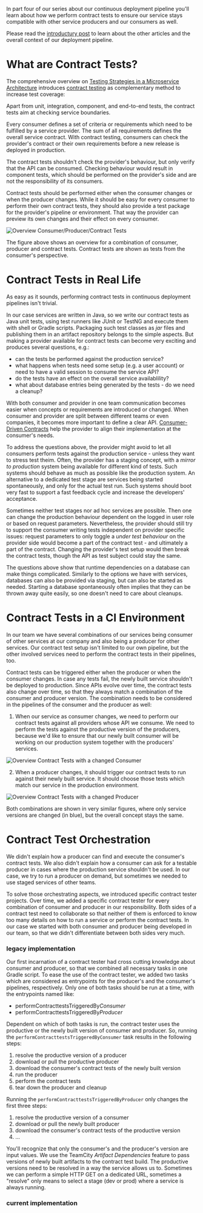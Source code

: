 In part four of our series about our continuous deployment pipeline you'll learn about how we perform
contract tests to ensure our service stays compatible with other service producers and our consumers as well.

Please read the [introductury post](http://blog-it.hypoport.de/2014/07/25/a-continuous-deployment-pipeline-with-gradle-and-docker/)
to learn about the other articles and the overall context of our deployment pipeline.

# What are Contract Tests?

The comprehensive overview on [Testing Strategies in a Microservice Architecture](http://martinfowler.com/articles/microservice-testing/)
introduces [contract testing](http://martinfowler.com/articles/microservice-testing/#testing-contract-introduction) as complementary method
to increase test coverage:

Apart from unit, integration, component, and end-to-end tests, the contract tests aim at checking service boundaries.

Every consumer defines a set of criteria or requirements which need to be fulfilled by a service provider.
The sum of all requirements defines the overall service contract. With contract testing,
consumers can check the provider's contract or their own requirements before a new release is deployed in production.

The contract tests shouldn't check the provider's behaviour, but only verify that the API can be consumed.
Checking behaviour would result in component tests, which should be performed on the provider's
side and are not the responsibility of its consumers.

Contract tests should be performed either when the consumer changes or when the producer changes.
While it should be easy for every consumer to perform their own contract tests,
they should also provide a test package for the provider's pipeline or environment.
That way the provider can preview its own changes and their effect on every consumer.

![Overview Consumer/Producer/Contract Tests](https://github.com/gesellix/pipeline-with-gradle-and-docker/raw/part4/articles/ContractTests_overview.png)

The figure above shows an overview for a combination of consumer, producer and contract tests. Contract tests are shown as tests from the consumer's perspective.

# Contract Tests in Real Life

As easy as it sounds, performing contract tests in continuous deployment pipelines isn't trivial.

In our case services are written in Java, so we write our contract tests as Java unit tests,
using test runners like JUnit or TestNG and execute them with shell or Gradle scripts.
Packaging such test classes as *jar* files and publishing them in an artifact repository
belongs to the simple aspects. But making a provider available for contract tests
can become very exciting and produces several questions, e.g.:

* can the tests be performed against the production service?
* what happens when tests need some setup (e.g. a user account) or need to have a valid session to consume the service API?
* do the tests have an effect on the overall service availablility?
* what about database entries being generated by the tests - do we need a cleanup?

With both consumer and provider in one team communication becomes easier when concepts
or requirements are introduced or changed. When consumer and provider are split between
different teams or even companies, it becomes more important to define a clear API.
[Consumer-Driven Contracts](http://martinfowler.com/articles/consumerDrivenContracts.html#Consumer-drivenContracts) help the provider
to align their implementation at the consumer's needs.

To address the questions above, the provider might avoid to let all consumers perform tests against the production service - unless they want to stress test theim. Often, the provider has a staging concept, with a *mirror to production* system being available for different kind of tests. Such systems should behave as much as possible like the production system. An alternative to a dedicated test stage are services being started spontaneously, and only for the actual test run. Such systems should boot very fast to support a fast feedback cycle and increase the developers' acceptance.

Sometimes neither test stages nor ad hoc services are possible. Then one can change the production behaviour dependent on the logged in user role or based on request parameters. Nevertheless, the provider should still try to support the consumer writing tests independent on provider specific issues: request parameters to only toggle a *under test behaviour* on the provider side would become a part of the contract test - and ultimately a part of the contract. Changing the provider's test setup would then break the contract tests, though the API as test subject could stay the same.

The questions above show that runtime dependencies on a database can make things complicated. Similarly to the options we have with services, databases can also be provided via staging, but can also be started as needed. Starting a database spontaneously often implies that they can be thrown away quite easily, so one doesn't need to care about cleanups.

# Contract Tests in a CI Environment

In our team we have several combinations of our services being consumer of other services at our company and also being a producer for other services. Our contract test setup isn't limited to our own pipeline, but the other involved services need to perform the contract tests in their pipelines, too.

Contract tests can be triggered either when the producer or when the consumer changes. In case any tests fail, the newly built service shouldn't be deployed to production. Since APIs evolve over time, the contract tests also change over time, so that they always match a combination of the consumer and producer version. The combination needs to be considered in the pipelines of the consumer and the producer as well:

1. When our service as consumer changes, we need to perform our contract tests against all providers whose API we consume. We need to perform the tests against the productive version of the producers, because we'd like to ensure that our newly built consumer will be working on our production system together with the producers' services.

![Overview Contract Tests with a changed Consumer](https://github.com/gesellix/pipeline-with-gradle-and-docker/raw/part4/articles/ContractTests_new_consumer.png)

2. When a producer changes, it should trigger our contract tests to run against their newly built service. It should choose those tests which match our service in the production environment.

![Overview Contract Tests with a changed Producer](https://github.com/gesellix/pipeline-with-gradle-and-docker/raw/part4/articles/ContractTests_new_producer.png)

Both combinations are shown in very similar figures, where only service versions are changed (in blue), but the overall concept stays the same.

# Contract Test Orchestration

We didn't explain how a producer can find and execute the consumer's contract tests. We also didn't explain how a consumer can ask for a testable producer in cases where the production service shouldn't be used. In our case, we try to run a producer on demand, but sometimes we needed to use staged services of other teams.

To solve those orchestrating aspects, we introduced specific contract tester projects. Over time, we added a specific contract tester for every combination of consumer and producer in our responsibility. Both sides of a contract test need to collaborate so that neither of them is enforced to know too many details on how to run a service or perform the contract tests. In our case we started with both consumer and producer being developed in our team, so that we didn't differentiate between both sides very much.

### legacy implementation

Our first incarnation of a contract tester had cross cutting knowledge about consumer and producer, so that we combined all necessary tasks in one Gradle script. To ease the use of the contract tester, we added two tasks which are considered as entrypoints for the producer's and the consumer's pipelines, respectively. Only one of both tasks should be run at a time, with the entrypoints named like:
* performContracttestsTriggeredBy*Consumer*
* performContracttestsTriggeredBy*Producer*

Dependent on which of both tasks is run, the contract tester uses the productive or the newly built version of consumer and producer. So, running the `performContracttestsTriggeredByConsumer` task results in the following steps:
1. resolve the productive version of a producer
2. download or pull the productive producer
3. download the consumer's contract tests of the newly built version
4. run the producer
5. perform the contract tests
6. tear down the producer and cleanup

Running the `performContracttestsTriggeredByProducer` only changes the first three steps:
1. resolve the productive version of a consumer
2. download or pull the newly built producer
3. download the consumer's contract tests of the productive version
4. ...

You'll recognize that only the consumer's and the producer's version are input values. We use the TeamCity *Artifact Dependencies* feature to pass versions of newly built artifacts to the contract test build. The productive versions need to be resolved in a way the service allows us to. Sometimes we can perform a simple HTTP GET on a dedicated URL, sometimes a "resolve" only means to select a stage (dev or prod) where a service is always running.

### current implementation
